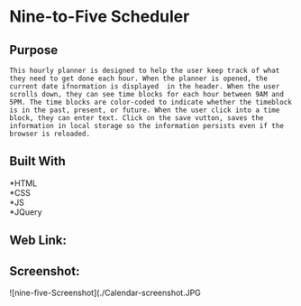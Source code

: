 # Nine-to-Five Scheduler

## Purpose
    This hourly planner is designed to help the user keep track of what they need to get done each hour. When the planner is opened, the current date ifnormation is displayed  in the header. When the user scrolls down, they can see time blocks for each hour between 9AM and 5PM. The time blocks are color-coded to indicate whether the timeblock is in the past, present, or future. When the user click into a time block, they can enter text. Click on the save vutton, saves the information in local storage so the information persists even if the browser is reloaded.

## Built With
*HTML</br>
*CSS</br>
*JS</br>
*JQuery</br>

## Web Link:

## Screenshot:
![nine-five-Screenshot](./Calendar-screenshot.JPG